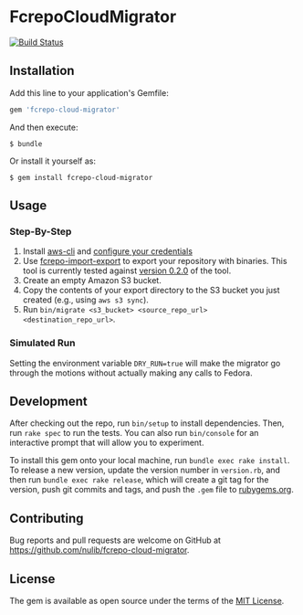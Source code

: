 # FcrepoCloudMigrator

[![Build Status](https://travis-ci.com/nulib/fcrepo-cloud-migrator.svg?branch=master)](https://travis-ci.com/nulib/fcrepo-cloud-migrator)

## Installation

Add this line to your application's Gemfile:

```ruby
gem 'fcrepo-cloud-migrator'
```

And then execute:

    $ bundle

Or install it yourself as:

    $ gem install fcrepo-cloud-migrator

## Usage

### Step-By-Step

1. Install [aws-cli](https://aws.amazon.com/cli/) and [configure your credentials](https://docs.aws.amazon.com/cli/latest/userguide/cli-chap-getting-started.html)
1. Use [fcrepo-import-export](https://github.com/fcrepo4-labs/fcrepo-import-export) to export your repository with binaries.  This tool is currently tested against [version 0.2.0](https://github.com/fcrepo4-labs/fcrepo-import-export/releases/tag/fcrepo-import-export-0.2.0) of the tool.
1. Create an empty Amazon S3 bucket.
1. Copy the contents of your export directory to the S3 bucket you just created (e.g., using `aws s3 sync`).
1. Run `bin/migrate <s3_bucket> <source_repo_url> <destination_repo_url>`.

### Simulated Run

Setting the environment variable `DRY_RUN=true` will make the migrator go through the motions without actually making any calls to Fedora.

## Development

After checking out the repo, run `bin/setup` to install dependencies. Then, run `rake spec` to run the tests. You can also run `bin/console` for an interactive prompt that will allow you to experiment.

To install this gem onto your local machine, run `bundle exec rake install`. To release a new version, update the version number in `version.rb`, and then run `bundle exec rake release`, which will create a git tag for the version, push git commits and tags, and push the `.gem` file to [rubygems.org](https://rubygems.org).

## Contributing

Bug reports and pull requests are welcome on GitHub at https://github.com/nulib/fcrepo-cloud-migrator.

## License

The gem is available as open source under the terms of the [MIT License](https://opensource.org/licenses/MIT).
